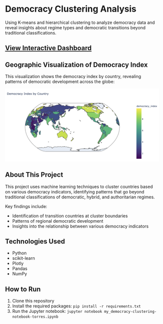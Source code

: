# Democracy Clustering Analysis

Using K-means and hierarchical clustering to analyze democracy data and reveal insights about regime types and democratic transitions beyond traditional classifications.

## [View Interactive Dashboard](https://rosalinatorres888.github.io/democracy-clustering-analysis/)

## Geographic Visualization of Democracy Index

This visualization shows the democracy index by country, revealing patterns of democratic development across the globe:

![Democracy Index by Country](docs/democracy_map.png)

## About This Project

This project uses machine learning techniques to cluster countries based on various democracy indicators, identifying patterns that go beyond traditional classifications of democratic, hybrid, and authoritarian regimes.

Key findings include:
- Identification of transition countries at cluster boundaries
- Patterns of regional democratic development
- Insights into the relationship between various democracy indicators

## Technologies Used
- Python
- scikit-learn
- Plotly
- Pandas
- NumPy

## How to Run
1. Clone this repository
2. Install the required packages: `pip install -r requirements.txt`
3. Run the Jupyter notebook: `jupyter notebook my_democracy-clustering-notebook-torres.ipynb`
